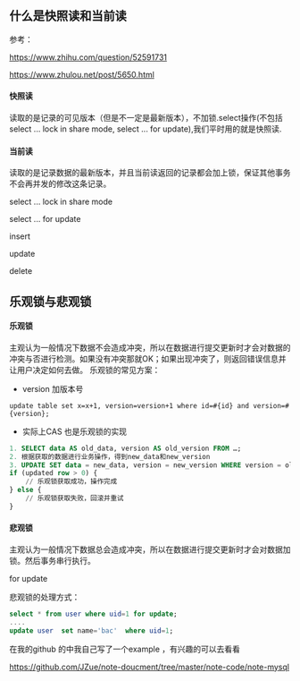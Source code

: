 

## 什么是快照读和当前读

参考：

<https://www.zhihu.com/question/52591731>

<https://www.zhulou.net/post/5650.html>

#### 快照读

读取的是记录的可见版本（但是不一定是最新版本），不加锁.select操作(不包括 select ... lock in share mode, select ... for update),我们平时用的就是快照读.

#### 当前读

读取的是记录数据的最新版本，并且当前读返回的记录都会加上锁，保证其他事务不会再并发的修改这条记录。

select ... lock in share mode

select ... for update

insert

update

delete

## 乐观锁与悲观锁

#### 乐观锁

主观认为一般情况下数据不会造成冲突，所以在数据进行提交更新时才会对数据的冲突与否进行检测。如果没有冲突那就OK；如果出现冲突了，则返回错误信息并让用户决定如何去做。
乐观锁的常见方案：

* version 加版本号

```
update table set x=x+1, version=version+1 where id=#{id} and version=#{version};
```

* 实际上CAS 也是乐观锁的实现

```sql
1. SELECT data AS old_data, version AS old_version FROM …;
2. 根据获取的数据进行业务操作，得到new_data和new_version
3. UPDATE SET data = new_data, version = new_version WHERE version = old_version
if (updated row > 0) {
    // 乐观锁获取成功，操作完成
} else {
    // 乐观锁获取失败，回滚并重试
}
```



#### 悲观锁

主观认为一般情况下数据总会造成冲突，所以在数据进行提交更新时才会对数据加锁。然后事务串行执行。

for update

悲观锁的处理方式：

```sql
select * from user where uid=1 for update;
....
update user  set name='bac'  where uid=1;
```

在我的github 的中我自己写了一个example ，有兴趣的可以去看看

<https://github.com/JZue/note-doucment/tree/master/note-code/note-mysql>